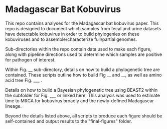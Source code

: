 # Madagascar Bat Kobuvirus

This repo contains analyses for the Madagascar bat kobuvirus paper. This repo is designed to document which samples from fecal and urine datasets have detectable kobuvirus in order to build phylogenies on these kobuviruses and to assemble/characterize full/partial genomes. 

Sub-directories within the repo contain data used to make each figure, along with pipeline directions used to determine which samples are positive for pathogen of interest. 

Within Fig. __ sub-directory, details on how to build a phylogenetic tree are contained. These scripts outline how to build Fig __ and __, as well as amino acid tree Fig. ___ . 

Details on how to build a Bayesian phylogenetic tree using BEAST2 within the subfolder for Fig. ___ or linked here. This analysis was used to estimate time to MRCA for kobuvirus broadly and the newly-defined Madagascar lineage. 

Beyond the details listed above, all scripts to produce each figure should be self-contained and output results to the "final-figures" folder.
